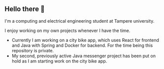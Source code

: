 ## Hello there 👋

I'm a computing and electrical engineering student at Tampere university. 

I enjoy working on my own projects whenever I have the time.
- Currently I am working on a city bike app, which uses React for frontend and Java with Spring and Docker for backend. For the time being this repository is private.
- My second, previously active Java messenger project has been put on hold as I am starting work on the city bike app.

<!--
**sdeska/sdeska** is a ✨ _special_ ✨ repository because its `README.md` (this file) appears on your GitHub profile.

Here are some ideas to get you started:

- 🔭 I’m currently working on ...
- 🌱 I’m currently learning ...
- 👯 I’m looking to collaborate on ...
- 🤔 I’m looking for help with ...
- 💬 Ask me about ...
- 📫 How to reach me: ...
- 😄 Pronouns: ...
- ⚡ Fun fact: ...
-->
